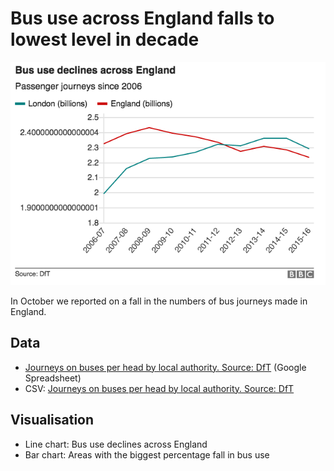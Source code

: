# Bus use across England falls to lowest level in decade

![](https://raw.githubusercontent.com/BBC-Data-Unit/bus-use/master/Bus%20use%20declines%20across%20England.png)

In October we reported on a fall in the numbers of bus journeys made in England. 

## Data

* [Journeys on buses per head by local authority. Source: DfT](https://docs.google.com/spreadsheets/d/1sieTbQ7PEFLJZPBXNV69Hx8lYpCiwBl-6bT2b_z799k/edit#gid=0) (Google Spreadsheet)
* CSV: [Journeys on buses per head by local authority. Source: DfT](https://github.com/BBC-Data-Unit/bus-use/blob/master/Journeys-on-buses-per-head-by-local-authority-Source-DfT.csv)

## Visualisation

* Line chart: Bus use declines across England
* Bar chart: Areas with the biggest percentage fall in bus use
